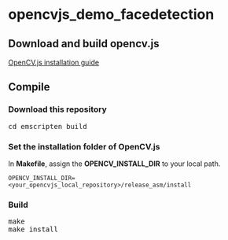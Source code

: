 # opencvjs_demo_facedetection

## Download and build opencv.js
[OpenCV.js installation guide](https://github.com/kakukogou/opencv/tree/opencvjs)

## Compile

### Download this repository
<pre>
cd emscripten_build
</pre>

### Set the installation folder of OpenCV.js
In **Makefile**, assign the **OPENCV_INSTALL_DIR** to your local path.
```
OPENCV_INSTALL_DIR=<your_opencvjs_local_repository>/release_asm/install
```

### Build
<pre>
make
make install
</pre>
